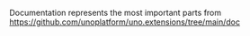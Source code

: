 Documentation represents the most important parts from https://github.com/unoplatform/uno.extensions/tree/main/doc